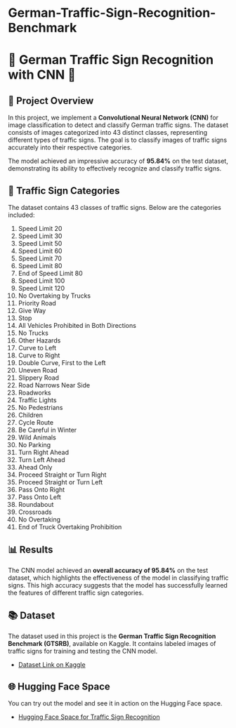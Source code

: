 # German-Traffic-Sign-Recognition-Benchmark
# 🚦 German Traffic Sign Recognition with CNN 🛑

## 📜 Project Overview

In this project, we implement a **Convolutional Neural Network (CNN)** for image classification to detect and classify German traffic signs. The dataset consists of images categorized into 43 distinct classes, representing different types of traffic signs. The goal is to classify images of traffic signs accurately into their respective categories.

The model achieved an impressive accuracy of **95.84%** on the test dataset, demonstrating its ability to effectively recognize and classify traffic signs.

## 🚧 Traffic Sign Categories

The dataset contains 43 classes of traffic signs. Below are the categories included:

1. Speed Limit 20
2. Speed Limit 30
3. Speed Limit 50
4. Speed Limit 60
5. Speed Limit 70
6. Speed Limit 80
7. End of Speed Limit 80
8. Speed Limit 100
9. Speed Limit 120
10. No Overtaking by Trucks
11. Priority Road
12. Give Way
13. Stop
14. All Vehicles Prohibited in Both Directions
15. No Trucks
16. Other Hazards
17. Curve to Left
18. Curve to Right
19. Double Curve, First to the Left
20. Uneven Road
21. Slippery Road
22. Road Narrows Near Side
23. Roadworks
24. Traffic Lights
25. No Pedestrians
26. Children
27. Cycle Route
28. Be Careful in Winter
29. Wild Animals
30. No Parking
31. Turn Right Ahead
32. Turn Left Ahead
33. Ahead Only
34. Proceed Straight or Turn Right
35. Proceed Straight or Turn Left
36. Pass Onto Right
37. Pass Onto Left
38. Roundabout
39. Crossroads
40. No Overtaking
41. End of Truck Overtaking Prohibition

## 📊 Results

The CNN model achieved an **overall accuracy of 95.84%** on the test dataset, which highlights the effectiveness of the model in classifying traffic signs. This high accuracy suggests that the model has successfully learned the features of different traffic sign categories.

## 📚 Dataset

The dataset used in this project is the **German Traffic Sign Recognition Benchmark (GTSRB)**, available on Kaggle. It contains labeled images of traffic signs for training and testing the CNN model.

- [Dataset Link on Kaggle](https://www.kaggle.com/datasets/meowmeowmeowmeowmeow/gtsrb-german-traffic-sign)

## 🌐 Hugging Face Space

You can try out the model and see it in action on the Hugging Face space.

- [Hugging Face Space for Traffic Sign Recognition](https://huggingface.co/spaces/Senasu/German_Traffic_Sign_Recognition)
